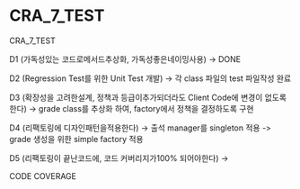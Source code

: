# CRA_7_TEST
CRA_7_TEST

D1 (가독성있는 코드로메서드추상화, 가독성좋은네이밍사용)
-> DONE

D2 (Regression Test를 위한 Unit Test 개발)
 -> 각 class 파일의 test 파일작성 완료 

D3 (확장성을 고려한설계, 정책과 등급이추가되더라도 Client Code에 변경이 없도록 한다)
  -> grade class를 추상화 하여, factory에서 정책을 결정하도록 구현

D4 (리팩토링에 디자인패턴을적용한다)
  -> 출석 manager를 singleton 적용
  -> grade 생성을 위한 simple factory 적용
  
D5 (리팩토링이 끝난코드에, 코드 커버리지가100% 되어야한다)
  -> 



CODE COVERAGE
